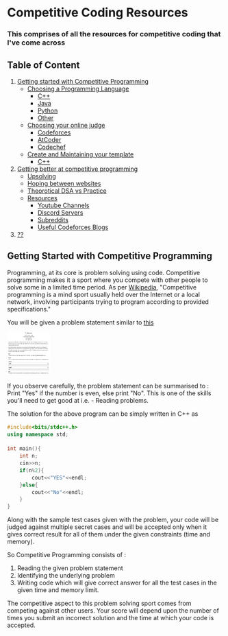 # Competitive Coding Resources
### This comprises of all the resources for competitive coding that I've come across 

## Table of Content
1.  [Getting started with Competitive Programming](#getting-started-with-competitive-programming)
    - [Choosing a Programming Language](#programming-language)
        - [C++](#cpp)
        - [Java](#java)
        - [Python](#python)
        - [Other](#other)
    - [Choosing your online judge](#online-judge)
        - [Codeforces](#codeforces)
        - [AtCoder](#atcoder)
        - [Codechef](#codechef)
    - [Create and Maintaining your template](#template)
        - [C++](#cpp-template)
2. [Getting better at competitive programming](#getting-better)
    - [Upsolving](#upsolving)
    - [Hoping between websites](#different-websites)
    - [Theorotical DSA vs Practice](#patience)
    - [Resources](#resources)
        - [Youtube Channels](#youtube-channels)
        - [Discord Servers](#discord-channels)
        - [Subreddits](#sub-reddit)
        - [Useful Codeforces Blogs](#codeforces-blogs)
3. [??](#profit)


## Getting Started with Competitive Programming
  Programming, at its core is problem solving using code. Competitive programming makes it a sport where you compete with other people to solve some in a limited time period. As per [Wikipedia](https://en.wikipedia.org/wiki/Competitive_programming), "Competitive programming is a mind sport usually held over the Internet or a local network, involving participants trying to program according to provided specifications."

  You will be given a problem statement similar to [this](https://codeforces.com/problemset/problem/4/A)

   <img src="/images/problem_example.png" alt="example_problem" style="height: 100px; width:100px;"/>

  If you observe carefully, the problem statement can be summarised to : 
  Print "Yes" if the number is even, else print "No". This is one of the skills you'll need to get good at i.e. - Reading problems. 

  The solution for the above program can be simply written in C++ as 

```c++
#include<bits/stdc++.h>
using namespace std;

int main(){
    int n;
    cin>>n;
    if(n%2){
        cout<<"YES"<<endl;
    }else{
        cout<<"No"<<endl;
    }
}
```

  Along with the sample test cases given with the problem, your code will be judged against multiple secret cases and will be accepted only when it gives correct result for all of them under the given constraints (time and memory).

  So Competitive Programming consists of :
  1. Reading the given problem statement 
  2. Identifying the underlying problem
  3. Writing code which will give correct answer for all the test cases in the given time and memory limit.

  The competitive aspect to this problem solving sport comes from competing against other users. Your score will depend upon the number of times you submit an incorrect solution and the time at which your code is accepted.
<!---
COMMENTS
codeforces practice extension : https://chrome.google.com/webstore/detail/codeforces-practice-track/cnahgdhboflcnojgmeehhhfeoojifonm
codeforces visualizer : https://cfviz.netlify.app/
-->
